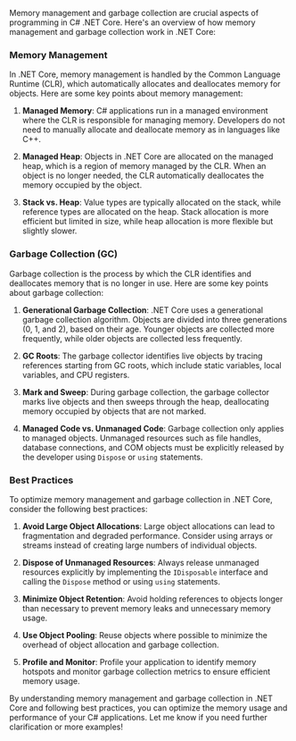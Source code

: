 Memory management and garbage collection are crucial aspects of programming in C# .NET Core. Here's an overview of how memory management and garbage collection work in .NET Core:

### Memory Management

In .NET Core, memory management is handled by the Common Language Runtime (CLR), which automatically allocates and deallocates memory for objects. Here are some key points about memory management:

1. **Managed Memory**: C# applications run in a managed environment where the CLR is responsible for managing memory. Developers do not need to manually allocate and deallocate memory as in languages like C++.

2. **Managed Heap**: Objects in .NET Core are allocated on the managed heap, which is a region of memory managed by the CLR. When an object is no longer needed, the CLR automatically deallocates the memory occupied by the object.

3. **Stack vs. Heap**: Value types are typically allocated on the stack, while reference types are allocated on the heap. Stack allocation is more efficient but limited in size, while heap allocation is more flexible but slightly slower.

### Garbage Collection (GC)

Garbage collection is the process by which the CLR identifies and deallocates memory that is no longer in use. Here are some key points about garbage collection:

1. **Generational Garbage Collection**: .NET Core uses a generational garbage collection algorithm. Objects are divided into three generations (0, 1, and 2), based on their age. Younger objects are collected more frequently, while older objects are collected less frequently.

2. **GC Roots**: The garbage collector identifies live objects by tracing references starting from GC roots, which include static variables, local variables, and CPU registers.

3. **Mark and Sweep**: During garbage collection, the garbage collector marks live objects and then sweeps through the heap, deallocating memory occupied by objects that are not marked.

4. **Managed Code vs. Unmanaged Code**: Garbage collection only applies to managed objects. Unmanaged resources such as file handles, database connections, and COM objects must be explicitly released by the developer using `Dispose` or `using` statements.

### Best Practices

To optimize memory management and garbage collection in .NET Core, consider the following best practices:

1. **Avoid Large Object Allocations**: Large object allocations can lead to fragmentation and degraded performance. Consider using arrays or streams instead of creating large numbers of individual objects.

2. **Dispose of Unmanaged Resources**: Always release unmanaged resources explicitly by implementing the `IDisposable` interface and calling the `Dispose` method or using `using` statements.

3. **Minimize Object Retention**: Avoid holding references to objects longer than necessary to prevent memory leaks and unnecessary memory usage.

4. **Use Object Pooling**: Reuse objects where possible to minimize the overhead of object allocation and garbage collection.

5. **Profile and Monitor**: Profile your application to identify memory hotspots and monitor garbage collection metrics to ensure efficient memory usage.

By understanding memory management and garbage collection in .NET Core and following best practices, you can optimize the memory usage and performance of your C# applications. Let me know if you need further clarification or more examples!